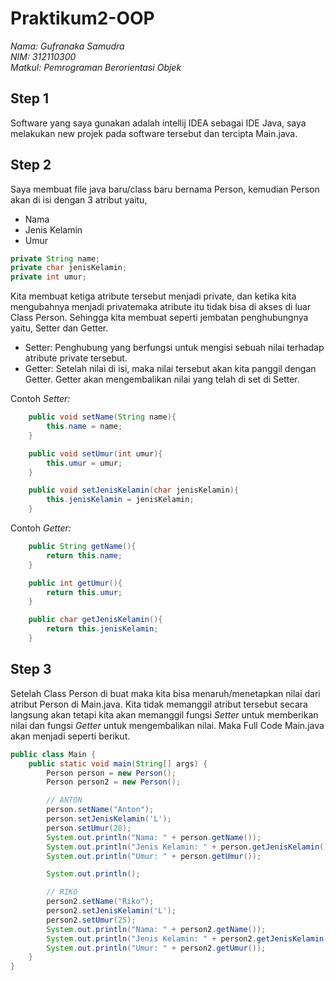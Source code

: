 # Praktikum2-OOP

*Nama: Gufranaka Samudra*</br>
*NIM: 312110300*</br>
*Matkul: Pemrograman Berorientasi Objek*</br>

## Step 1
Software yang saya gunakan adalah intellij IDEA sebagai IDE Java, saya melakukan new projek pada software tersebut dan tercipta Main.java.

## Step 2
Saya membuat file java baru/class baru bernama Person, kemudian Person akan di isi dengan 3 atribut yaitu,
- Nama
- Jenis Kelamin
- Umur

```java
private String name;
private char jenisKelamin;
private int umur;
```

Kita membuat ketiga atribute tersebut menjadi private, dan ketika kita mengubahnya menjadi privatemaka atribute itu tidak bisa di akses di luar Class Person. Sehingga kita membuat seperti jembatan penghubungnya yaitu, Setter dan Getter.

- Setter: Penghubung yang berfungsi untuk mengisi sebuah nilai terhadap atribute private tersebut.
- Getter: Setelah nilai di isi, maka nilai tersebut akan kita panggil dengan Getter. Getter akan mengembalikan nilai yang telah di set di Setter.

Contoh *Setter:*</br>
```java
    public void setName(String name){
        this.name = name;
    }

    public void setUmur(int umur){
        this.umur = umur;
    }

    public void setJenisKelamin(char jenisKelamin){
        this.jenisKelamin = jenisKelamin;
    }
```

Contoh *Getter:*</br>
```java
    public String getName(){
        return this.name;
    }

    public int getUmur(){
        return this.umur;
    }

    public char getJenisKelamin(){
        return this.jenisKelamin;
    }
```

## Step 3

Setelah Class Person di buat maka kita bisa menaruh/menetapkan nilai dari atribut Person di Main.java. Kita tidak memanggil atribut tersebut secara langsung akan tetapi kita akan memanggil fungsi *Setter* untuk memberikan nilai dan fungsi *Getter* untuk mengembalikan nilai. Maka Full Code Main.java akan menjadi seperti berikut.

```java
public class Main {
    public static void main(String[] args) {
        Person person = new Person();
        Person person2 = new Person();

        // ANTON
        person.setName("Anton");
        person.setJenisKelamin('L');
        person.setUmur(20);
        System.out.println("Nama: " + person.getName());
        System.out.println("Jenis Kelamin: " + person.getJenisKelamin());
        System.out.println("Umur: " + person.getUmur());

        System.out.println();

        // RIKO
        person2.setName("Riko");
        person2.setJenisKelamin('L');
        person2.setUmur(25);
        System.out.println("Nama: " + person2.getName());
        System.out.println("Jenis Kelamin: " + person2.getJenisKelamin());
        System.out.println("Umur: " + person2.getUmur());
    }
}
```

